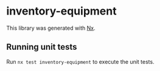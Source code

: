 # inventory-equipment

This library was generated with [Nx](https://nx.dev).

## Running unit tests

Run `nx test inventory-equipment` to execute the unit tests.
